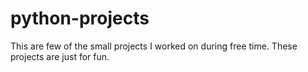 # python-projects
This are few of the small projects I worked on during free time. These projects are just for fun.
